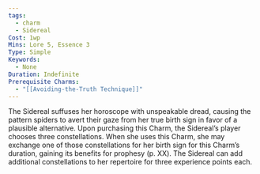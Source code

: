 ```yaml
---
tags:
  - charm
  - Sidereal
Cost: 1wp
Mins: Lore 5, Essence 3
Type: Simple
Keywords:
  - None
Duration: Indefinite
Prerequisite Charms:
  - "[[Avoiding-the-Truth Technique]]"
---
```

The Sidereal suffuses her horoscope with unspeakable dread, causing the pattern spiders to avert their gaze from her true birth sign in favor of a plausible alternative. Upon purchasing this Charm, the Sidereal’s player chooses three constellations. When she uses this Charm, she may exchange one of those constellations for her birth sign for this Charm’s duration, gaining its benefits for prophesy (p. XX). The Sidereal can add additional constellations to her repertoire for three experience points each.